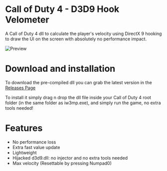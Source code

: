 # Call of Duty 4 - D3D9 Hook Velometer

A Call of Duty 4 dll to calculate the player's velocity using DirectX 9 hooking to draw the UI on the screen with absolutely no performance impact.

![Preview](https://i.imgur.com/ZhEoDhZ.jpg)

# Download and installation
To download the pre-compiled dll you can grab the latest version in the [Releases Page](https://github.com/Rex109/D3D9-Hook-CoD4-Velometer/releases)

To install it simply drag n drop the dll file inside your Call of Duty 4 root folder (in the same folder as iw3mp.exe), and simply run the game, no extra tools needed!


# Features
- No performance loss
- Extra fast value update
- Lightweight
- Hijacked d3d9.dll: no injector and no extra tools needed
- Max velocity (Resettable by pressing Numpad0)

